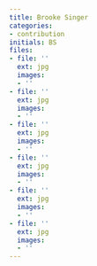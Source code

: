 ```yaml
---
title: Brooke Singer
categories:
- contribution
initials: BS
files:
- file: ''
  ext: jpg
  images:
  - ''
- file: ''
  ext: jpg
  images:
  - ''
- file: ''
  ext: jpg
  images:
  - ''
- file: ''
  ext: jpg
  images:
  - ''
- file: ''
  ext: jpg
  images:
  - ''
- file: ''
  ext: jpg
  images:
  - ''
---
```


